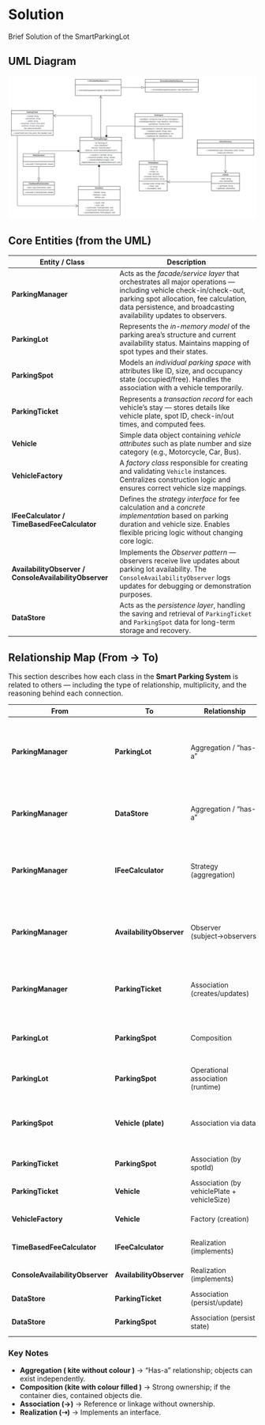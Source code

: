 
# Solution

Brief Solution of the SmartParkingLot




## UML Diagram

![](./SmartParkingLot-UML.png)

## Core Entities (from the UML)

| **Entity / Class** | **Description** |
|---------------------|-----------------|
| **ParkingManager** | Acts as the *facade/service layer* that orchestrates all major operations — including vehicle check-in/check-out, parking spot allocation, fee calculation, data persistence, and broadcasting availability updates to observers. |
| **ParkingLot** | Represents the *in-memory model* of the parking area’s structure and current availability status. Maintains mapping of spot types and their states. |
| **ParkingSpot** | Models an *individual parking space* with attributes like ID, size, and occupancy state (occupied/free). Handles the association with a vehicle temporarily. |
| **ParkingTicket** | Represents a *transaction record* for each vehicle’s stay — stores details like vehicle plate, spot ID, check-in/out times, and computed fees. |
| **Vehicle** | Simple data object containing *vehicle attributes* such as plate number and size category (e.g., Motorcycle, Car, Bus). |
| **VehicleFactory** | A *factory class* responsible for creating and validating `Vehicle` instances. Centralizes construction logic and ensures correct vehicle size mappings. |
| **IFeeCalculator / TimeBasedFeeCalculator** | Defines the *strategy interface* for fee calculation and a *concrete implementation* based on parking duration and vehicle size. Enables flexible pricing logic without changing core logic. |
| **AvailabilityObserver / ConsoleAvailabilityObserver** | Implements the *Observer pattern* — observers receive live updates about parking lot availability. The `ConsoleAvailabilityObserver` logs updates for debugging or demonstration purposes. |
| **DataStore** | Acts as the *persistence layer*, handling the saving and retrieval of `ParkingTicket` and `ParkingSpot` data for long-term storage and recovery. |

## Relationship Map (From → To)

This section describes how each class in the **Smart Parking System** is related to others — including the type of relationship, multiplicity, and the reasoning behind each connection.

| **From** | **To** | **Relationship** | **Multiplicity** | **Direction** | **Why this relationship** |
|-----------|---------|------------------|------------------|----------------|-----------------------------|
| **ParkingManager** | **ParkingLot** | Aggregation / “has-a” | 1 → 1 | Manager → Lot | Manager needs a single lot to allocate/free spots and query availability. Aggregation keeps them separate lifecycles but logically owned by the manager. |
| **ParkingManager** | **DataStore** | Aggregation / “has-a” | 1 → 1 | Manager → Store | Manager persists/loads tickets and spot snapshots. Kept as a dependency for testability and substitution. |
| **ParkingManager** | **IFeeCalculator** | Strategy (aggregation) | 1 → 1 | Manager → IFeeCalculator | Manager delegates fee logic to a pluggable calculator. Allows different pricing policies without changing orchestrator code. |
| **ParkingManager** | **AvailabilityObserver** | Observer (subject→observers) | 1 → * | Manager → Observers | Manager emits availability snapshots (register/notify). Multiple observers can subscribe (console, dashboards, webhooks). |
| **ParkingManager** | **ParkingTicket** | Association (creates/updates) | * | Manager → Ticket | Manager creates open tickets at check-in and closes them at check-out. Tickets are data records, not “owned objects.” |
| **ParkingLot** | **ParkingSpot** | Composition | 1 → * | Lot → Spots | Spots exist only within a lot’s topology. If the lot is discarded, the spots are meaningless—hence composition. |
| **ParkingLot** | **ParkingSpot** | Operational association (runtime) | Lot ↔ Spot | — | The lot allocates/frees spots and maintains availability indices (`availableSpotsBySize`). |
| **ParkingSpot** | **Vehicle (plate)** | Association via data | 0/1 per spot | Spot → Vehicle plate (string) | Spot holds `currentVehiclePlate` only for operational checks; the authoritative relation lives in `ParkingTicket`. |
| **ParkingTicket** | **ParkingSpot** | Association (by spotId) | 1 → 1 | Ticket → Spot | Each ticket records the spot used during the stay (via `spotId`). |
| **ParkingTicket** | **Vehicle** | Association (by vehiclePlate + vehicleSize) | 1 → 1 | Ticket → Vehicle (snapshot) | Ticket captures plate and size at check-in for audit and pricing. |
| **VehicleFactory** | **Vehicle** | Factory (creation) | 1 → * | Factory → Vehicle | Encapsulates object creation and validation for vehicles. |
| **TimeBasedFeeCalculator** | **IFeeCalculator** | Realization (implements) | 1 → 1 | Concrete → Interface | A concrete strategy that calculates fee by duration and size. |
| **ConsoleAvailabilityObserver** | **AvailabilityObserver** | Realization (implements) | 1 → 1 | Concrete → Interface | Simple sink that prints snapshots for demos/ops. |
| **DataStore** | **ParkingTicket** | Association (persist/update) | * | Store ↔ Ticket | Saves/loads tickets; updates on close. |
| **DataStore** | **ParkingSpot** | Association (persist state) | * | Store ↔ Spot | Persists spot states (optional snapshots) for recovery. |

### Key Notes
- **Aggregation ( kite without colour )** → “Has-a” relationship; objects can exist independently.  
- **Composition (kite with colour filled )** → Strong ownership; if the container dies, contained objects die.  
- **Association (→)** → Reference or linkage without ownership.  
- **Realization (⇢)** → Implements an interface.